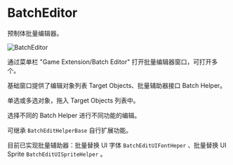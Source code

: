 # BatchEditor

预制体批量编辑器。

![BatchEditor](https://gitee.com/great1217/cdn/raw/master/images/BatchEditor.jpg)

通过菜单栏 "Game Extension/Batch Editor" 打开批量编辑器窗口，可打开多个。

基础窗口提供了编辑对象列表 Target Objects、批量辅助器接口 Batch Helper。

单选或多选对象，拖入 Target Objects 列表中。

选择不同的 Batch Helper 进行不同功能的编辑。

可继承  ```BatchEditHelperBase``` 自行扩展功能。 

目前已实现批量辅助器：批量替换 UI 字体 ```BatchEditUIFontHeper``` 、批量替换 UI Sprite ```BatchEditUISpriteHelper``` 。